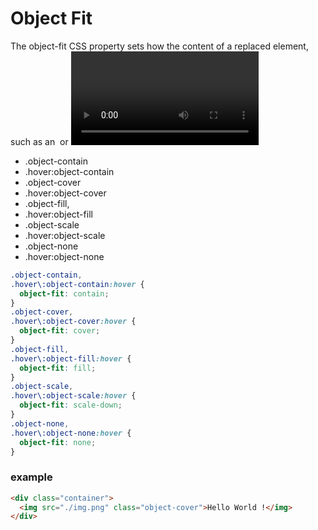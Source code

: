 # Object Fit

The object-fit CSS property sets how the content of a replaced element, such as an <img> or <video>, should be resized to fit its container.

- .object-contain
- .hover:object-contain
- .object-cover
- .hover:object-cover
- .object-fill,
- .hover:object-fill
- .object-scale
- .hover:object-scale
- .object-none
- .hover:object-none

```css
.object-contain,
.hover\:object-contain:hover {
  object-fit: contain;
}
.object-cover,
.hover\:object-cover:hover {
  object-fit: cover;
}
.object-fill,
.hover\:object-fill:hover {
  object-fit: fill;
}
.object-scale,
.hover\:object-scale:hover {
  object-fit: scale-down;
}
.object-none,
.hover\:object-none:hover {
  object-fit: none;
}
```

### example

```html
<div class="container">
  <img src="./img.png" class="object-cover">Hello World !</img>
</div>
```
